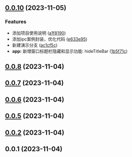 ## [0.0.10](https://github.com/enncy/electron-quickly-start/compare/0.0.8...0.0.10) (2023-11-05)


### Features

* 添加项目使用说明 ([a1f8190](https://github.com/enncy/electron-quickly-start/commit/a1f8190b736f5f171d87cde4054673bb7f71b24e))
* 添加ipc案例封装，优化代码 ([e633e95](https://github.com/enncy/electron-quickly-start/commit/e633e95fc21e3bde80533ae97d1e6d94cf337274))
* 新建演示分支 ([ac1cf5c](https://github.com/enncy/electron-quickly-start/commit/ac1cf5c41d3c0b563aa686ad1a7fe8b67f87adec))
* **app:** 新增窗口标题栏隐藏和显示功能: hideTitleBar ([1b5f71c](https://github.com/enncy/electron-quickly-start/commit/1b5f71cfdde6c9e1545a649fe55fc03837bee137))



## [0.0.8](https://github.com/enncy/electron-quickly-start/compare/0.0.7...0.0.8) (2023-11-04)



## [0.0.7](https://github.com/enncy/electron-quickly-start/compare/0.0.6...0.0.7) (2023-11-04)



## [0.0.6](https://github.com/enncy/electron-quickly-start/compare/0.0.5...0.0.6) (2023-11-04)



## [0.0.5](https://github.com/enncy/electron-quickly-start/compare/0.0.2...0.0.5) (2023-11-04)



## [0.0.2](https://github.com/enncy/electron-quickly-start/compare/0.0.1...0.0.2) (2023-11-04)



## 0.0.1 (2023-11-04)



